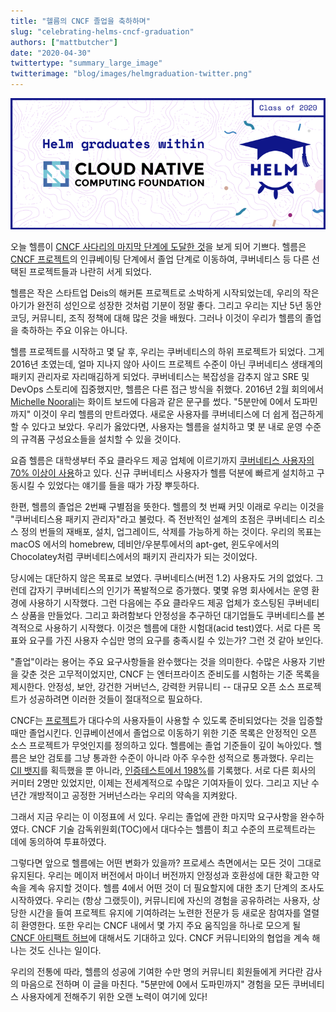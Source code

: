 ```yaml
---
title: "헬름의 CNCF 졸업을 축하하며"
slug: "celebrating-helms-cncf-graduation"
authors: ["mattbutcher"]
date: "2020-04-30"
twittertype: "summary_large_image"
twitterimage: "blog/images/helmgraduation-twitter.png"
---
```


![../images/helmgraduation.png](./images/helmgraduation.png)

오늘 헬름이 [CNCF 사다리의 마지막 단계에 도달한 것](https://www.cncf.io/announcement/2020/04/30/cloud-native-computing-foundation-announces-helm-graduation/)을 보게 되어 기쁘다. 헬름은 [CNCF 프로젝트](https://www.cncf.io/projects/)의 인큐베이팅 단계에서 졸업 단계로 이동하여, 쿠버네티스 등 다른 선택된 프로젝트들과 나란히 서게 되었다.<!-- truncate -->

헬름은 작은 스타트업 Deis의 해커톤 프로젝트로 소박하게 시작되었는데, 우리의 작은 아기가 완전히 성인으로 성장한 것처럼 기분이 정말 좋다. 그리고 우리는 지난 5년 동안 코딩, 커뮤니티, 조직 정책에 대해 많은 것을 배웠다. 그러나 이것이 우리가 헬름의 졸업을 축하하는 주요 이유는 아니다.

헬름 프로젝트를 시작하고 몇 달 후, 우리는 쿠버네티스의 하위 프로젝트가 되었다. 그게 2016년 초였는데, 얼마 지나지 않아 사이드 프로젝트 수준이 아닌 쿠버네티스 생태계의 패키지 관리자로 자리매김하게 되었다. 쿠버네티스는 복잡성을 감추지 않고 SRE 및 DevOps 스토리에 집중했지만, 헬름은 다른 접근 방식을 취했다. 2016년 2월 회의에서 [Michelle Noorali](https://twitter.com/michellenoorali)는 화이트 보드에 다음과 같은 문구를 썼다. "5분만에 0에서 도파민까지" 이것이 우리 헬름의 만트라였다. 새로운 사용자를 쿠버네티스에 더 쉽게 접근하게 할 수 있다고 보았다. 우리가 옳았다면, 사용자는 헬름을 설치하고 몇 분 내로 운영 수준의 규격품 구성요소들을 설치할 수 있을 것이다.

요즘 헬름은 대학생부터 주요 클라우드 제공 업체에 이르기까지 [쿠버네티스 사용자의 70% 이상이 사용](https://www.cncf.io/wp-content/uploads/2020/03/CNCF_Survey_Report.pdf)하고 있다. 신규 쿠버네티스 사용자가 헬름 덕분에 빠르게 설치하고 구동시킬 수 있었다는 얘기를 들을 때가 가장 뿌듯하다.

한편, 헬름의 졸업은 2번째 구별점을 뜻한다. 헬름의 첫 번째 커밋 이래로 우리는 이것을 "쿠버네티스용 패키지 관리자"라고 불렀다. 즉 전반적인 설계의 초점은 쿠버네티스 리소스 정의 번들의 재배포, 설치, 업그레이드, 삭제를 가능하게 하는 것이다. 우리의 목표는 macOS 에서의 homebrew, 데비안/우분투에서의 apt-get, 윈도우에서의 Chocolatey처럼 쿠버네티스에서의 패키지 관리자가 되는 것이었다.

당시에는 대단하지 않은 목표로 보였다. 쿠버네티스(버전 1.2) 사용자도 거의 없었다. 그런데 갑자기 쿠버네티스의 인기가 폭발적으로 증가했다. 몇몇 유명 회사에서는 운영 환경에 사용하기 시작했다. 그런 다음에는 주요 클라우드 제공 업체가 호스팅된 쿠버네티스 상품을 만들었다. 그리고 화려함보다 안정성을 추구하던 대기업들도 쿠버네티스를 본격적으로 사용하기 시작했다. 이것은 헬름에 대한 시험대(acid test)였다. 서로 다른 목표와 요구를 가진 사용자 수십만 명의 요구를 충족시킬 수 있는가? 그런 것 같아 보인다.

"졸업"이라는 용어는 주요 요구사항들을 완수했다는 것을 의미한다. 수많은 사용자 기반을 갖춘 것은 고무적이었지만, CNCF 는 엔터프라이즈 준비도를 시험하는 기준 목록을 제시한다. 안정성, 보안, 강건한 거버넌스, 강력한 커뮤니티 -- 대규모 오픈 소스 프로젝트가 성공하려면 이러한 것들이 절대적으로 필요하다.

CNCF는 [프로젝트](https://www.cncf.io/projects/)가 대다수의 사용자들이 사용할 수 있도록 준비되었다는 것을 입증할 때만 졸업시킨다. 인큐베이션에서 졸업으로 이동하기 위한 기준 목록은 안정적인 오픈 소스 프로젝트가 무엇인지를 정의하고 있다. 헬름에는 졸업 기준들이 깊이 녹아있다. 헬름은 보안 검토를 그냥 통과한 수준이 아니라 아주 우수한 성적으로 통과했다. 우리는 [CII 뱃지](https://bestpractices.coreinfrastructure.org/en)를 획득했을 뿐 아니라, [인증테스트에서 198%](https://bestpractices.coreinfrastructure.org/en/projects?q=helm%20package%20manager)를 기록했다. 서로 다른 회사의 커미터 2명만 있었지만, 이제는 전세계적으로 수많은 기여자들이 있다. 그리고 지난 수년간 개방적이고 공정한 거버넌스라는 우리의 약속을 지켜왔다.

그래서 지금 우리는 이 이정표에 서 있다. 우리는 졸업에 관한 마지막 요구사항을 완수하였다. CNCF 기술 감독위원회(TOC)에서 대다수는 헬름이 최고 수준의 프로젝트라는 데에 동의하여 투표하였다.

그렇다면 앞으로 헬름에는 어떤 변화가 있을까? 프로세스 측면에서는 모든 것이 그대로 유지된다. 우리는 메이저 버전에서 마이너 버전까지 안정성과 호환성에 대한 확고한 약속을 계속 유지할 것이다. 헬름 4에서 어떤 것이 더 필요할지에 대한 초기 단계의 조사도 시작하였다. 우리는 (항상 그랬듯이), 커뮤니티에 자신의 경험을 공유하려는 사용자, 상당한 시간을 들여 프로젝트 유지에 기여하려는 노련한 전문가 등 새로운 참여자를 열렬히 환영한다. 또한 우리는 CNCF 내에서 몇 가지 주요 움직임을 하나로 모으게 될 [CNCF 아티팩트 허브](https://devclass.com/2020/03/12/cncf-starts-new-artifact-hub/)에 대해서도 기대하고 있다. CNCF 커뮤니티와의 협업을 계속 해나는 것도 신나는 일이다.

우리의 전통에 따라, 헬름의 성공에 기여한 수만 명의 커뮤니티 회원들에게 커다란 감사의 마음으로 전하며 이 글을 마친다. "5분만에 0에서 도파민까지" 경험을 모든 쿠버네티스 사용자에게 전해주기 위한 오랜 노력이 여기에 있다!
